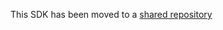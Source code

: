 This SDK has been moved to a [shared repository](https://github.com/criipto/criipto-signatures-sdk/tree/master/packages/dotnet)